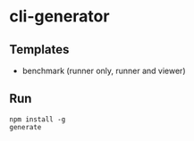 # cli-generator

## Templates

- benchmark (runner only, runner and viewer)

## Run

```
npm install -g
generate
```
